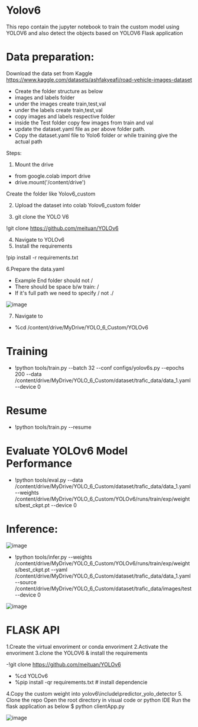 # Yolov6
This repo contain the jupyter notebook to train the custom model using YOLOV6 and also detect the objects based on YOLOV6 Flask application

# Data preparation:
  Download the data set from Kaggle https://www.kaggle.com/datasets/ashfakyeafi/road-vehicle-images-dataset

- Create the folder structure as below
- images and labels folder
- under the images create train,test,val
- under the labels create train,test,val
- copy images and labels respective folder
- inside the Test folder copy few images from train and val
- update the dataset.yaml file as per above folder path.
- Copy the dataset.yaml file to Yolo6 folder or while training give the actual path

Steps:
1. Mount the drive

- from google.colab import drive
- drive.mount('/content/drive')
 
 Create the folder like 
  Yolov6_custom

2. Upload the dataset into colab Yolov6_custom folder

3. git clone the YOLO V6

!git clone https://github.com/meituan/YOLOv6

4. Navigate to YOLOv6
5. Install the requirements

!pip install -r requirements.txt

6.Prepare the data.yaml

- Example End folder should not /
- There should be space b/w train: /
- If it's full path we need to specify / not ./

![image](https://user-images.githubusercontent.com/46878296/185957424-361f7b1f-5299-4a87-b024-2ef2c92eb88a.png)

7. Navigate to
- %cd /content/drive/MyDrive/YOLO_6_Custom/YOLOv6






# Training
- !python tools/train.py --batch 32 --conf configs/yolov6s.py --epochs 200 --data  /content/drive/MyDrive/YOLO_6_Custom/dataset/trafic_data/data_1.yaml --device 0

# Resume
- !python tools/train.py --resume

# Evaluate YOLOv6 Model Performance

- !python tools/eval.py --data /content/drive/MyDrive/YOLO_6_Custom/dataset/trafic_data/data_1.yaml --weights /content/drive/MyDrive/YOLO_6_Custom/YOLOv6/runs/train/exp/weights/best_ckpt.pt --device 0

# Inference:

![image](https://user-images.githubusercontent.com/46878296/185958368-ca9e5bd4-99eb-4592-8f88-80d01cc06b9d.png)


- !python tools/infer.py --weights /content/drive/MyDrive/YOLO_6_Custom/YOLOv6/runs/train/exp/weights/best_ckpt.pt --yaml /content/drive/MyDrive/YOLO_6_Custom/dataset/trafic_data/data_1.yaml --source /content/drive/MyDrive/YOLO_6_Custom/dataset/trafic_data/images/test --device 0 

![image](https://user-images.githubusercontent.com/46878296/185960726-b4d5d6a3-34df-4ad3-825d-8b5dbacbcd38.png)


# FLASK API

1.Create the virtual envoriment or conda envoriment
2.Activate the envoriment
3.clone the YOLOV6 & install the requirements

-!git clone https://github.com/meituan/YOLOv6
- %cd YOLOv6
-  %pip install -qr requirements.txt # install dependencie

4.Copy the custom weight into yolov6\include\predictor_yolo_detector
5. Clone the repo
Open the root directory in visual code or python IDE
Run the flask application as below
$ python clientApp.py

![image](https://user-images.githubusercontent.com/46878296/185961412-bc05c001-df0f-49e2-9b60-94ec39ffd443.png)



# 
